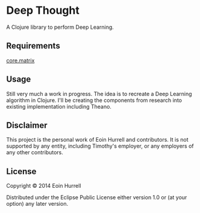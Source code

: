 # Deep Thought

A Clojure library to perform Deep Learning.

## Requirements
[core.matrix](https://clojars.org/net.mikera/core.matrix)

## Usage

Still very much a work in progress. The idea is to recreate a Deep Learning algorithm in Clojure. I'll be creating the components from research into existing implementation including Theano.

## Disclaimer
This project is the personal work of Eoin Hurrell and contributors. It is not supported by any entity, including Timothy's employer, or any employers of any other contributors.  

## License

Copyright © 2014 Eoin Hurrell 

Distributed under the Eclipse Public License either version 1.0 or (at
your option) any later version.
